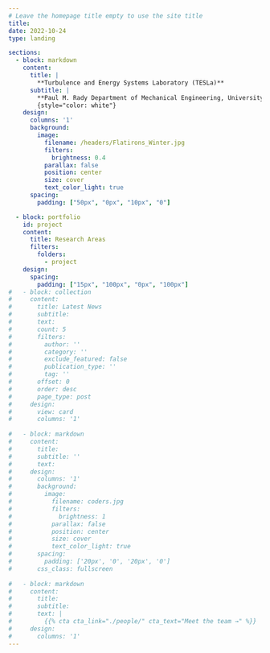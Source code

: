 ```yaml
---
# Leave the homepage title empty to use the site title
title:
date: 2022-10-24
type: landing

sections:
  - block: markdown
    content:
      title: | 
        **Turbulence and Energy Systems Laboratory (TESLa)**
      subtitle: |
        **Paul M. Rady Department of Mechanical Engineering, University of Colorado, Boulder**
        {style="color: white"}
    design:
      columns: '1'
      background:
        image: 
          filename: /headers/Flatirons_Winter.jpg
          filters:
            brightness: 0.4
          parallax: false
          position: center
          size: cover
          text_color_light: true
      spacing:
        padding: ["50px", "0px", "10px", "0"]

  - block: portfolio
    id: project
    content:
      title: Research Areas
      filters:
        folders:
          - project
    design:
      spacing:
        padding: ["15px", "100px", "0px", "100px"]
#   - block: collection
#     content:
#       title: Latest News
#       subtitle:
#       text:
#       count: 5
#       filters:
#         author: ''
#         category: ''
#         exclude_featured: false
#         publication_type: ''
#         tag: ''
#       offset: 0
#       order: desc
#       page_type: post
#     design:
#       view: card
#       columns: '1'
  
#   - block: markdown
#     content:
#       title:
#       subtitle: ''
#       text:
#     design:
#       columns: '1'
#       background:
#         image: 
#           filename: coders.jpg
#           filters:
#             brightness: 1
#           parallax: false
#           position: center
#           size: cover
#           text_color_light: true
#       spacing:
#         padding: ['20px', '0', '20px', '0']
#       css_class: fullscreen
  
#   - block: markdown
#     content:
#       title:
#       subtitle:
#       text: |
#         {{% cta cta_link="./people/" cta_text="Meet the team →" %}}
#     design:
#       columns: '1'
---
```

